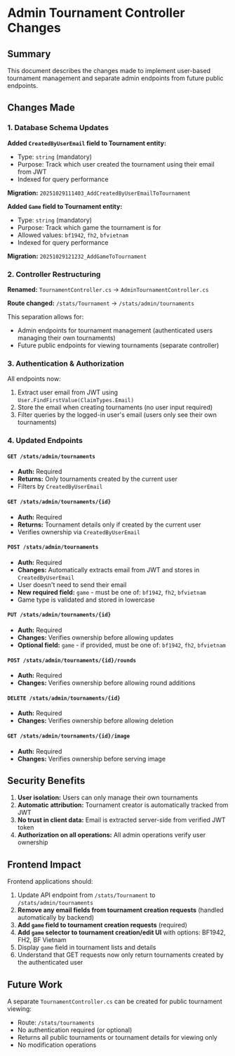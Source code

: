 # Admin Tournament Controller Changes

## Summary

This document describes the changes made to implement user-based tournament management and separate admin endpoints from future public endpoints.

## Changes Made

### 1. Database Schema Updates

**Added `CreatedByUserEmail` field to Tournament entity:**
- Type: `string` (mandatory)
- Purpose: Track which user created the tournament using their email from JWT
- Indexed for query performance

**Migration:** `20251029111403_AddCreatedByUserEmailToTournament`

**Added `Game` field to Tournament entity:**
- Type: `string` (mandatory)
- Purpose: Track which game the tournament is for
- Allowed values: `bf1942`, `fh2`, `bfvietnam`
- Indexed for query performance

**Migration:** `20251029121232_AddGameToTournament`

### 2. Controller Restructuring

**Renamed:** `TournamentController.cs` → `AdminTournamentController.cs`

**Route changed:** `/stats/Tournament` → `/stats/admin/tournaments`

This separation allows for:
- Admin endpoints for tournament management (authenticated users managing their own tournaments)
- Future public endpoints for viewing tournaments (separate controller)

### 3. Authentication & Authorization

All endpoints now:
1. Extract user email from JWT using `User.FindFirstValue(ClaimTypes.Email)`
2. Store the email when creating tournaments (no user input required)
3. Filter queries by the logged-in user's email (users only see their own tournaments)

### 4. Updated Endpoints

#### `GET /stats/admin/tournaments`
- **Auth:** Required
- **Returns:** Only tournaments created by the current user
- Filters by `CreatedByUserEmail`

#### `GET /stats/admin/tournaments/{id}`
- **Auth:** Required
- **Returns:** Tournament details only if created by the current user
- Verifies ownership via `CreatedByUserEmail`

#### `POST /stats/admin/tournaments`
- **Auth:** Required
- **Changes:** Automatically extracts email from JWT and stores in `CreatedByUserEmail`
- User doesn't need to send their email
- **New required field:** `game` - must be one of: `bf1942`, `fh2`, `bfvietnam`
- Game type is validated and stored in lowercase

#### `PUT /stats/admin/tournaments/{id}`
- **Auth:** Required
- **Changes:** Verifies ownership before allowing updates
- **Optional field:** `game` - if provided, must be one of: `bf1942`, `fh2`, `bfvietnam`

#### `POST /stats/admin/tournaments/{id}/rounds`
- **Auth:** Required
- **Changes:** Verifies ownership before allowing round additions

#### `DELETE /stats/admin/tournaments/{id}`
- **Auth:** Required
- **Changes:** Verifies ownership before allowing deletion

#### `GET /stats/admin/tournaments/{id}/image`
- **Auth:** Required
- **Changes:** Verifies ownership before serving image

## Security Benefits

1. **User isolation:** Users can only manage their own tournaments
2. **Automatic attribution:** Tournament creator is automatically tracked from JWT
3. **No trust in client data:** Email is extracted server-side from verified JWT token
4. **Authorization on all operations:** All admin operations verify user ownership

## Frontend Impact

Frontend applications should:
1. Update API endpoint from `/stats/Tournament` to `/stats/admin/tournaments`
2. **Remove any email fields from tournament creation requests** (handled automatically by backend)
3. **Add `game` field to tournament creation requests** (required)
4. **Add `game` selector to tournament creation/edit UI** with options: BF1942, FH2, BF Vietnam
5. Display `game` field in tournament lists and details
6. Understand that GET requests now only return tournaments created by the authenticated user

## Future Work

A separate `TournamentController.cs` can be created for public tournament viewing:
- Route: `/stats/tournaments`
- No authentication required (or optional)
- Returns all public tournaments or tournament details for viewing only
- No modification operations

